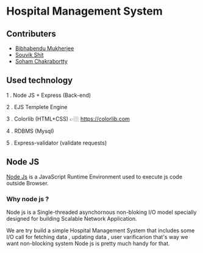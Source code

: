 # Hospital Management System

## Contributers

- [Bibhabendu Mukherjee](https://github.com/BibhabenduMukherjee)
- [Souvik Shit](https://github.com/souvik2001shit)
- [Soham Chakrabortty](https://github.com/milky-way2)

## Used technology

1 . Node JS + Express (Back-end)

2 . EJS Templete Engine

3 . Colorlib (HTML+CSS) 👉🏼 https://colorlib.com

4 . RDBMS (Mysql)

5 . Express-validator (validate requests)

## Node JS

[Node Js](https://nodejs.org/en/) is a JavaScript Runtime Environment used to execute js code outside Browser.


### Why node js ? 

Node js is a Single-threaded asynchornous non-bloking 
I/O model specially designed for building Scalable Network Application.

We are try build a simple Hospital Management System that includes some I/O call for fetching data , updating data 
, user varificarion that's way we want non-blocking system Node js is pretty much handy for that.

